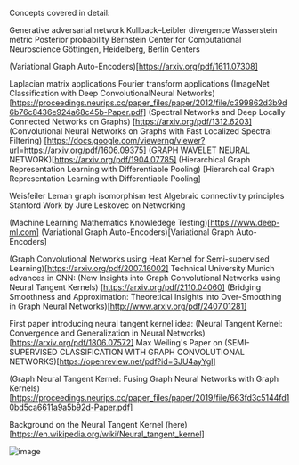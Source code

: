 Concepts covered in detail:

Generative adversarial network
Kullback–Leibler divergence
Wasserstein metric
Posterior probability
Bernstein Center for Computational Neuroscience Göttingen, Heidelberg, Berlin Centers


(Variational Graph Auto-Encoders)[https://arxiv.org/pdf/1611.07308]


Laplacian matrix applications
Fourier transform applications
(ImageNet Classification with Deep ConvolutionalNeural Networks) [https://proceedings.neurips.cc/paper_files/paper/2012/file/c399862d3b9d6b76c8436e924a68c45b-Paper.pdf]
(Spectral Networks and Deep Locally Connected Networks on Graphs) [https://arxiv.org/pdf/1312.6203]
(Convolutional Neural Networks on Graphs with Fast Localized Spectral Filtering) [https://docs.google.com/viewerng/viewer?url=https://arxiv.org/pdf/1606.09375]
(GRAPH WAVELET NEURAL NETWORK)[https://arxiv.org/pdf/1904.07785]
(Hierarchical Graph Representation Learning with Differentiable Pooling) [Hierarchical Graph Representation Learning with Differentiable Pooling]

Weisfeiler Leman graph isomorphism test
Algebraic connectivity principles
Stanford Work by Jure Leskovec on Networking

(Machine Learning Mathematics Knowledege Testing)[https://www.deep-ml.com]
(Variational Graph Auto-Encoders)[Variational Graph Auto-Encoders]


(Graph Convolutional Networks using Heat Kernel for Semi-supervised Learning)[https://arxiv.org/pdf/2007.16002]
Technical University Munich advances in CNN: (New Insights into Graph Convolutional Networks
using Neural Tangent Kernels) [https://arxiv.org/pdf/2110.04060]
(Bridging Smoothness and Approximation: Theoretical Insights into Over-Smoothing in Graph Neural Networks)[http://www.arxiv.org/pdf/2407.01281]

First paper introducing neural tangent kernel idea: (Neural Tangent Kernel:
Convergence and Generalization in Neural Networks)[https://arxiv.org/pdf/1806.07572]
Max Weiling's Paper on (SEMI-SUPERVISED CLASSIFICATION WITH
GRAPH CONVOLUTIONAL NETWORKS)[https://openreview.net/pdf?id=SJU4ayYgl]

(Graph Neural Tangent Kernel:
Fusing Graph Neural Networks with Graph Kernels)[https://proceedings.neurips.cc/paper_files/paper/2019/file/663fd3c5144fd10bd5ca6611a9a5b92d-Paper.pdf]

Background on the Neural Tangent Kernel (here)[https://en.wikipedia.org/wiki/Neural_tangent_kernel]


![image](https://github.com/user-attachments/assets/4c793ad9-28cd-4598-8a3a-f5509f99b943)


